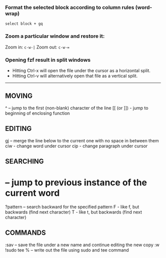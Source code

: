 ### Format the selected block according to column rules (word-wrap)

```
select block + gq
```


### Zoom a particular window and restore it:

Zoom in: `c-w-|`
Zoom out: `c-w-=`

### Opening fzf result in split windows

- Hitting Ctrl-x will open the file under the cursor as a horizontal split.
- Hitting Ctrl-v will alternatively open that file as a vertical split.

------------------

MOVING
--------
^ – jump to the first (non-blank) character of the line
[[ (or ]]) - jump to beginning of enclosing function

EDITING
--------
gj – merge the line below to the current one with no space in between them
ciw - change word under cursor
cip - change paragraph under cursor


SEARCHING
----------
# – jump to previous instance of the current word
?pattern – search backward for the specified pattern
F - like f, but backwards (find next character)
T - like t, but backwards (find next character)


COMMANDS
--------
:sav – save the file under a new name and continue editing the new copy
:w !sudo tee % – write out the file using sudo and tee command
